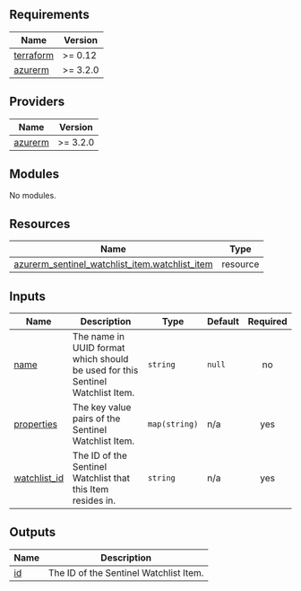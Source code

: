 <!-- BEGIN_TF_DOCS -->
## Requirements

| Name | Version |
|------|---------|
| <a name="requirement_terraform"></a> [terraform](#requirement\_terraform) | >= 0.12 |
| <a name="requirement_azurerm"></a> [azurerm](#requirement\_azurerm) | >= 3.2.0 |

## Providers

| Name | Version |
|------|---------|
| <a name="provider_azurerm"></a> [azurerm](#provider\_azurerm) | >= 3.2.0 |

## Modules

No modules.

## Resources

| Name | Type |
|------|------|
| [azurerm_sentinel_watchlist_item.watchlist_item](https://registry.terraform.io/providers/hashicorp/azurerm/latest/docs/resources/sentinel_watchlist_item) | resource |

## Inputs

| Name | Description | Type | Default | Required |
|------|-------------|------|---------|:--------:|
| <a name="input_name"></a> [name](#input\_name) | The name in UUID format which should be used for this Sentinel Watchlist Item. | `string` | `null` | no |
| <a name="input_properties"></a> [properties](#input\_properties) | The key value pairs of the Sentinel Watchlist Item. | `map(string)` | n/a | yes |
| <a name="input_watchlist_id"></a> [watchlist\_id](#input\_watchlist\_id) | The ID of the Sentinel Watchlist that this Item resides in. | `string` | n/a | yes |

## Outputs

| Name | Description |
|------|-------------|
| <a name="output_id"></a> [id](#output\_id) | The ID of the Sentinel Watchlist Item. |
<!-- END_TF_DOCS -->
